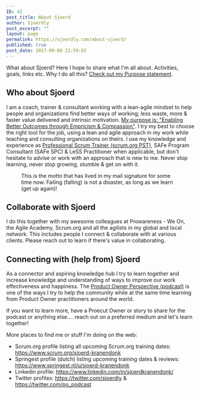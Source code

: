 ```yaml
---
ID: 42
post_title: About Sjoerd
author: Sjoerdly
post_excerpt: ""
layout: page
permalink: https://sjoerdly.com/about-sjoerd/
published: true
post_date: 2017-09-08 21:59:02
---
```

<!-- wp:paragraph -->
<p>What about Sjoerd? Here I hope to share what I'm all about. Activities, goals, links etc. Why I do all this? <a href="https://sjoerdly.com/purpose/">Check out my Purpose statement</a>.</p>
<!-- /wp:paragraph -->

<!-- wp:heading -->
<h2>Who about Sjoerd</h2>
<!-- /wp:heading -->

<!-- wp:paragraph -->
<p>I am a coach, trainer &amp; consultant working with a lean-agile mindset to help people and organizations find better ways of working; less waste, more &amp; faster value delivered and intrinsic motivation. <a href="http://sjoerdly.com/purpose/">My purpose is: "Enabling Better Outcomes through Empricism &amp; Compassion"</a>. I try my best to choose the right tool for the job, using a lean and agile approach in my work while teaching and consulting organizations on theirs. I use my knowledge and experience as <a href="https://www.scrum.org/sjoerd-kranendonk">Professional Scrum Trainer (scrum.org PST)</a>, SAFe Program Consultant (SAFe SPC) &amp; LeSS Practitioner when applicable, but don't hesitate to advise or work with an approach that is new to me. Never stop learning, never stop growing, stumble &amp; get on with it.</p>
<!-- /wp:paragraph -->

<!-- wp:image {"id":591} -->
<figure class="wp-block-image"><img src="https://sjoerdly.com/wp/wp-content/uploads/2018/12/Confucius_tumblr_500.png" alt="" class="wp-image-591"/><figcaption>This is the motto that has lived in my mail signature for some time now. Failing (falling) is not a disaster, as long as we learn (get up again)!</figcaption></figure>
<!-- /wp:image -->

<!-- wp:heading -->
<h2>Collaborate with Sjoerd</h2>
<!-- /wp:heading -->

<!-- wp:paragraph -->
<p>I do this together with my awesome colleagues at Prowareness - We On, the Agile Academy, Scrum.org and all the agilists in my global and local network. This includes people I connect &amp; collaborate with at various clients. Please reach out to learn if there's value in collaborating.</p>
<!-- /wp:paragraph -->

<!-- wp:heading -->
<h2>Connecting with (help from) Sjoerd</h2>
<!-- /wp:heading -->

<!-- wp:paragraph -->
<p>As a connector and aspiring knowledge hub I try to learn together and increase knowledge and understanding of ways to improve our work effectiveness and happiness. The <a href="http://sjoerdly.com/series/product-owner-perspective/">Product Owner Perspective (podcast)</a> is one of the ways I try to help the community while at the same time learning from Product Owner practitioners around the world.</p>
<!-- /wp:paragraph -->

<!-- wp:paragraph -->
<p>If you want to learn more, have a Proecut Owner or story to share for the podcast or anything else.... reach out on a preferred medium and let's learn together!</p>
<!-- /wp:paragraph -->

<!-- wp:paragraph -->
<p>More places to find me or stuff I'm doing on the web:</p>
<!-- /wp:paragraph -->

<!-- wp:list -->
<ul><li>Scrum.org profile listing all upcoming Scrum.org training dates: <a href="https://www.scrum.org/sjoerd-kranendonk">https://www.scrum.org/sjoerd-kranendonk</a></li><li>Springest profile (dutch) listing upcoming training dates &amp; reviews: <a href="https://www.springest.nl/u/sjoerd-kranendonk">https://www.springest.nl/u/sjoerd-kranendonk</a></li><li>Linkedin profile: <a href="https://www.linkedin.com/in/sjoerdkranendonk/">https://www.linkedin.com/in/sjoerdkranendonk/</a></li><li>Twitter profiles: <a href="https://twitter.com/sjoerdly">https://twitter.com/sjoerdly</a> &amp; <a href="https://twitter.com/po_podcast">https://twitter.com/po_podcast</a></li></ul>
<!-- /wp:list -->